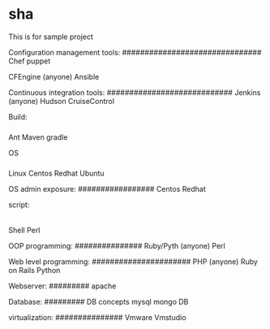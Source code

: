 # sha
This is for sample project

Configuration management tools:
###############################
Chef
puppet

CFEngine	  (anyone)
Ansible

Continuous integration tools:
############################
Jenkins           (anyone)
Hudson
CruiseControl

Build:
#####
Ant
Maven
gradle

OS
###
Linux
Centos
Redhat
Ubuntu

OS admin exposure:
#################
Centos
Redhat

script:
######
Shell
Perl

OOP programming:
###############
Ruby/Pyth         (anyone)
Perl

Web level programming:
######################
PHP               (anyone)
Ruby on Rails 
Python

Webserver:
#########
apache

Database:
#########
DB concepts
mysql 
mongo DB


virtualization:
###############
Vmware
Vmstudio


